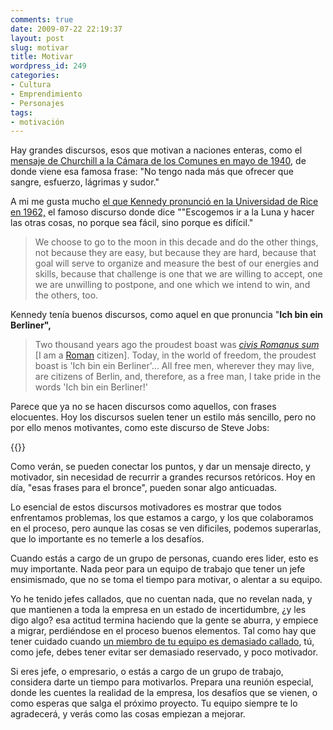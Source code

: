 ```yaml
---
comments: true
date: 2009-07-22 22:19:37
layout: post
slug: motivar
title: Motivar
wordpress_id: 249
categories:
- Cultura
- Emprendimiento
- Personajes
tags:
- motivación
---
```


Hay grandes discursos, esos que motivan a naciones enteras, como el [mensaje de Churchill a la Cámara de los Comunes en mayo de 1940](http://www.historiasiglo20.org/TEXT/churchill1940.htm), de donde viene esa famosa frase: "No tengo nada más que ofrecer que sangre, esfuerzo, lágrimas y sudor."

A mi me gusta mucho [el que Kennedy pronunció en la Universidad de Rice en 1962,](http://webcast.rice.edu/speeches/19620912kennedy.html) el famoso discurso donde dice ""Escogemos ir a la Luna y hacer las otras cosas, no porque sea fácil, sino porque es difícil."

> We choose to go to the moon in this decade and do the other things, not because they are easy, but because they are hard, because that goal will serve to organize and measure the best of our energies and skills, because that challenge is one that we are willing to accept, one we are unwilling to postpone, and one which we intend to win, and the others, too.


Kennedy tenía buenos discursos, como aquel en que pronuncia "**Ich bin ein Berliner",**


> Two thousand years ago the proudest boast was _[civis Romanus sum](http://en.wikipedia.org/wiki/Civis_Romanus_sum)_ [I am a [Roman](http://en.wikipedia.org/wiki/Roman_Empire) citizen]. Today, in the world of freedom, the proudest boast is 'Ich bin ein Berliner'... All free men, wherever they may live, are citizens of Berlin, and, therefore, as a free man, I take pride in the words 'Ich bin ein Berliner!'


Parece que ya no se hacen discursos como aquellos, con frases elocuentes. Hoy los discursos suelen tener un estilo más sencillo, pero no por ello menos motivantes, como este discurso de Steve Jobs:

{{<youtube D1R-jKKp3NA>}}

Como verán, se pueden conectar los puntos, y dar un mensaje directo, y motivador, sin necesidad de recurrir a grandes recursos retóricos. Hoy en día, "esas frases para el bronce", pueden sonar algo anticuadas.

Lo esencial de estos discursos motivadores es mostrar que todos enfrentamos problemas, los que estamos a cargo, y los que colaboramos en el proceso, pero aunque las cosas se ven dificiles, podemos superarlas, que lo importante es no temerle a los desafíos.

Cuando estás a cargo de un grupo de personas, cuando eres lider, esto es muy importante. Nada peor para un equipo de trabajo que tener un jefe ensimismado, que no se toma el tiempo para motivar, o alentar a su equipo.

Yo he tenido jefes callados, que no cuentan nada, que no revelan nada, y que mantienen a toda la empresa en un estado de incertidumbre, ¿y les digo algo? esa actitud termina haciendo que la gente se aburra, y empiece a migrar, perdiéndose en el proceso buenos elementos. Tal como hay que tener cuidado cuando [un miembro de tu equipo es demasiado callado](/2008/11/ensimismados.html), tú, como jefe, debes tener evitar ser demasiado reservado, y poco motivador.


Si eres jefe, o empresario, o estás a cargo de un grupo de trabajo, considera darte un tiempo para motivarlos. Prepara una reunión especial, donde les cuentes la realidad de la empresa, los desafíos que se vienen, o como esperas que salga el próximo proyecto. Tu equipo siempre te lo agradecerá, y verás como las cosas empiezan a mejorar.



